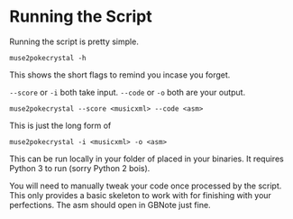 # Running the Script

Running the script is pretty simple.

```
muse2pokecrystal -h
```
This shows the short flags to remind you incase you forget.

`--score` or `-i` both take input.
`--code` or `-o` both are your output.


```
muse2pokecrystal --score <musicxml> --code <asm>
```
This is just the long form of
```
muse2pokecrystal -i <musicxml> -o <asm>
```

This can be run locally in your folder of placed in your binaries.
It requires Python 3 to run (sorry Python 2 bois).

You will need to manually tweak your code once processed by the script.
This only provides a basic skeleton to work with for finishing with your perfections.
The asm should open in GBNote just fine.
